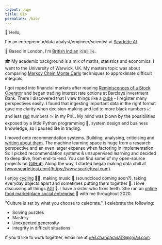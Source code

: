 ```yaml
---
layout: page
title: Bio
permalink: /bio/
---
```

:metal: Hello,

I'm an entrepreneur/data analyst/engineer/scientist at [Scarlette AI](https://www.scarletteai.com). 

:round_pushpin: Based in London, I'm [British Indian](https://en.wikipedia.org/wiki/British_Indians) :uk::india:. 
 
:mortar_board: My academic background is a mix of maths, statistics and economics. I went to the University of Warwick, UK. 
My masters topic was about comparing [Markov Chain Monte Carlo](https://www.youtube.com/watch?v=12eZWG0Z5gY) techniques to approximate difficult integrals.

I got roped into financial markets after reading [Reminiscences of a Stock Operator](https://www.trendfollowing.com/whitepaper/Edwin_LeFevre_Reminiscences_of_a_Stock_Operator.pdf)
 and began trading interest rate options at Barclays Investment Bank. 
 There I discovered that I view things like a [cube](https://en.wikipedia.org/wiki/Necker_cube) - I register many
perspectives easily. I found that ingesting important data in the right format gave me clarity when decision-making
and led to more black numbers :chart_with_upwards_trend: and less [red](https://twitter.com/GSElevator/status/143459992618545152)
numbers :chart_with_downwards_trend: in my PnL.
My mind was blown by the possibilities exposed by a little Python programming :snake:, system design and business knowledge, 
 so I paused life in trading.

I moved onto recommendation systems. Building, analysing, criticising and [writing about them](https://towardsdatascience.com/4-ways-to-supercharge-your-recommendation-system-aeac34678ce9). 
The machine learning space is huge from a research perspective and an even larger expanse when factoring in implementation. 
So I picked recommendation systems & unsupervised learning and decided to deep dive, from end-to-end. You
can find some of my open-source projects on [GitHub](https://github.com/93tilinfinity). Along the way, I started began
making data chill at [www.scarletteai.com](https://www.scarletteai.com).

I enjoy [cycling](https://www.zwift.com/news/5082-zwift-how-to-joining-a-zwifter-on-a-ride#:~:text=The%20easiest%20way%20to%20add,in%20the%20top%20right%20corner.) 
:bicyclist::dash:, making music :saxophone: (soundcloud coming soon?), taking everyday objects apart and 
sometimes putting them together :construction_worker:. I love discussing all things [AGI](https://en.wikipedia.org/wiki/Artificial_general_intelligence)
 :robot:. I have a sister who fixes teeth. She ran an [online food marketplace social
 entreprise](https://www.instagram.com/feed.bucks/) :pizza: with me throughout 2020. 

"Culture is set by what you choose to celebrate.", I celebrate the following:
* Solving puzzles
* Mastery
* Unexpected generosity
* Integrity in difficult situations

If you'd like to work together, email me at [neil.chandarana18@gmail.com](mailto:neil.chandarana18@gmail.com).


